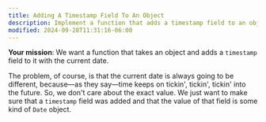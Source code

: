 ```yaml
---
title: Adding A Timestamp Field To An Object
description: Implement a function that adds a timestamp field to an object.
modified: 2024-09-28T11:31:16-06:00
---
```


**Your mission**: We want a function that takes an object and adds a `timestamp` field to it with the current date.

The problem, of course, is that the current date is always going to be different, because—as they say—time keeps on tickin', tickin', tickin' into the future. So, we don't care about the exact value. We just want to make sure that a `timestamp` field was added and that the value of that field is some kind of `Date` object.
